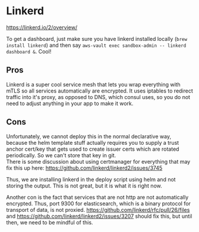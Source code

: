 # Linkerd

https://linkerd.io/2/overview/

To get a dashboard, just make sure you have linkerd installed locally
(`brew install linkerd`) and then say
`aws-vault exec sandbox-admin -- linkerd dashboard &`.  Cool!

## Pros

Linkerd is a super cool service mesh that lets you wrap everything with mTLS
so all services automatically are encrypted.  It uses iptables to redirect
traffic into it's proxy, as opposed to DNS, which consul uses, so you
do not need to adjust anything in your app to make it work.

## Cons

Unfortunately, we cannot deploy this in the normal declarative way, because
the helm template stuff actually requires you to supply a trust anchor
cert/key that gets used to create issuer certs which are rotated periodically.
So we can't store that key in git.  
There is some discussion about using certmanager for everything
that may fix this up here:  https://github.com/linkerd/linkerd2/issues/3745

Thus, we are installing linkerd in the deploy script using helm and not storing
the output.  This is not great, but it is what it is right now.

Another con is the fact that services that are not http are not automatically
encrypted.  Thus, port 9300 for elasticsearch, which is a binary protocol
for transport of data, is not proxied.  https://github.com/linkerd/rfc/pull/26/files
and https://github.com/linkerd/linkerd2/issues/3207 should fix this, but
until then, we need to be mindful of this.

